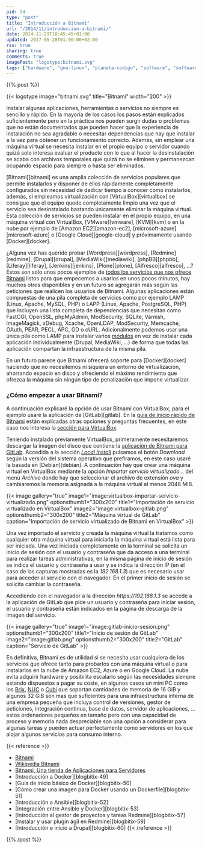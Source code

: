 ```yaml
---
pid: 54
type: "post"
title: "Introducción a Bitnami"
url: "/2014/11/introduccion-a-bitnami/"
date: 2014-11-29T10:45:45+01:00
updated: 2017-05-28T01:00:00+02:00
rss: true
sharing: true
comments: true
imagePost: "logotype:bitnami.svg"
tags: ["hardware", "gnu-linux", "planeta-codigo", "software", "software-libre"]
---
```


{{% post %}}

{{< logotype image="bitnami.svg" title="Bitnami" width="200" >}}

Instalar algunas aplicaciones, herramientas o servicios no siempre es sencillo y rápido. En la mayoría de los casos los pasos están explicados suficientemente pero en la práctica nos pueden surgir dudas o problemas que no están documentados que pueden hacer que la experiencia de instalación no sea agradable o necesitar dependencias que hay que instalar a la vez para obtener un funcionamiento correcto. Además, sin emplear una máquina virtual se necesita instalar en el propio equipo o servidor cuando quizá solo interesa evaluar el producto con lo que al hacer la desinstalación se acaba con archivos temporales que quizá no se eliminen y permanezcan ocupando espacio para siempre o hasta ser eliminados.

[Bitnami][bitnami] es una amplia colección de servicios populares que permite instalarlos y disponer de ellos rápidamente completamente configurados sin necesidad de dedicar tiempo a conocer como instalarlos, además, si empleamos virtualización con [VirtualBox][virtualbox] se consigue que el equipo quede completamente limpio una vez que el servicio sea desinstalado bastando únicamente eliminar la máquina virtual. Esta colección de servicios se pueden instalar en el propio equipo, en una máquina virtual con VirtualBox, [VMware][vmware], [KVM][kvm] o en la nube por ejemplo de [Amazon EC2][amazon-ec2], [microsoft-azure][microsoft-azure] o [Google Cloud][google-cloud] y próximamente usando [Docker][docker].

¿Alguna vez has querido probar [Wordpress][wordpress], [Redmine][redmine], [Drupal][drupal], [MediaWiki][mediawiki], [phpBB][phpbb], [Liferay][liferay], [Jenkins][jenkins], [Plone][plone], [Alfresco][alfresco], ...? Estos son solo unos pocos ejemplos de [todos los servicios que nos ofrece Bitnami](https://bitnami.com/stacks) listos para que empecemos a usarlos en unos pocos minutos, hay muchos otros disponibles y en un futuro se agregarán más según las peticiones que realicen los usuarios de Bitnami. Algunas aplicaciones están compuestas de una pila completa de servicios como por ejemplo LAMP (Linux, Apache, MySQL, PHP) o LAPP (Linux, Apache, PostgreSQL, PHP) que incluyen una lista completa de dependencias que necesitan como FastCGI, OpenSSL, phpMyAdmin, ModSecurity, SQLite, Varnish, ImageMagick, xDebug, Xcache, OpenLDAP, ModSecurity, Memcache, OAuth, PEAR, PECL, APC, GD o cURL. Adicionalmente podemos usar una única pila como LAMP para instalar varios [módulos](https://bitnami.com/stack/lamp/modules) en vez de instalar cada aplicación individualmente (Drupal, MediaWiki, ...) de forma que todas las aplicación compartan la infraestructura de la misma pila.

En un futuro parece que Bitnami ofrecerá soporte para [Docker][docker] haciendo que no necesitemos ni siquiera un entorno de virtualización, ahorrando espacio en disco y ofreciendo el máximo rendimiento que ofrezca la máquina sin ningún tipo de penalización que impone virtualizar.

### ¿Cómo empezar a usar Bitnami?

A continuación explicaré la opción de usar Bitnami con VirtualBox, para el ejemplo usaré la aplicación de [GitLab][gitlab]. En la [guía de inicio rápido de Bitnami](https://docs.bitnami.com/virtual-machine/) están explicadas otras opciones y preguntas frecuentes, en este caso nos interesa la [sección para VirtualBox](https://docs.bitnami.com/virtual-machine/get-started-virtualbox/).

Teniendo instalado previamente VirtualBox, primeramente necesitaremos descargar la imagen del disco que contiene la [aplicación de Bitnami para GitLab](https://bitnami.com/stack/gitlab). Accedida a la sección [_Local Install_](https://bitnami.com/stack/gitlab/virtual-machine) pulsamos el botón _Download_ según la versión del sistema operativo que prefiramos, en este caso usaré la basada en [Debian][debian]. A continuación hay que crear una máquina virtual en VirtualBox mediante la opción _Importar servicio virtualizado..._ del menú _Archivo_ donde hay que seleccionar el archivo de extensión _ova_ y cambiaremos la memoria asignada a la máquina virtual al menos 2048 MiB.

{{< image
    gallery="true"
    image1="image:virtualbox-importar-servicio-virtualizado.png" optionsthumb1="300x200" title1="Importación de servicio virtualizado en VirtualBox"
    image2="image:virtualbox-gitlab.png" optionsthumb2="300x200" title2="Máquina virtual de GitLab"
    caption="Importación de servicio virtualizado de Bitnami en VirtualBox" >}}

Una vez importado el servicio y creada la máquina virtual la tratamos como cualquier otra máquina virtual para iniciarla la máquina virtual está lista para ser iniciada. Una vez iniciada completamente en la terminal se solicita un inicio de sesión con el usuario y contraseña que da acceso a una terminal para realizar tareas administrativas, en la misma página de inicio de sesión se indica el usuario y contraseña a usar y se indica la dirección IP (en el caso de las capturas mostradas es la _192.168.1.3_) que es necesario usar para acceder al servicio con el navegador. En el primer inicio de sesión se solicita cambiar la contraseña.

Accediendo con el navegador a la dirección _https\://192.168.1.3_ se accede a la aplicación de GitLab que pide un usuario y contraseña para iniciar sesión, el usuario y contraseña están indicados en la página de descarga de la imagen del servicio.

{{< image
    gallery="true"
    image1="image:gitlab-inicio-sesion.png" optionsthumb1="300x200" title1="Inicio de sesión de GitLab"
    image2="image:gitlab.png" optionsthumb2="300x200" title2="GitLab"
    caption="Servicio de GitLab" >}}

En definitiva, Bitnami es de utilidad si se necesita usar cualquiera de los servicios que ofrece tanto para probarlos con una máquina virtual o para instalarlos en la nube de Amazon EC2, Azure o en Google Cloud. La nube evita adquirir hardware y posibilita escalarlo según las necesidades siempre estando dispuestos a pagar su coste, en algunos casos un mini PC como los [Brix](https://amzn.to/2rauzYV), [NUC](https://amzn.to/2s8GYtI) o [Cubi](https://amzn.to/2r07KGS) que soportan cantidades de memoria de 16 GiB y algunos 32 GiB son mas que suficientes para una infraestructura interna de una empresa pequeña que incluya control de versiones, gestor de peticiones, integración continua, base de datos, servidor de aplicaciones, ... estos ordenadores pequeños en tamaño pero con una capacidad de proceso y memoria nada despreciable son una opción a considerar para algunas tareas y pueden actuar perfectamente como servidores en los que alojar algunos servicios para consumo interno.

{{< reference >}}
* [Bitnami](https://bitnami.com)
* [Wikipedia Bitnami](https://en.wikipedia.org/wiki/Bitnami)
* [Bitnami, Una tienda de Aplicaciones para Servidores](http://www.jsitech.com/generales/bitnami-una-tienda-de-aplicaciones-para-servidores/)
* [Introducción a Docker][blogbitix-49]
* [Guía de inicio básico de Docker][blogbitix-50]
* [Cómo crear una imagen para Docker usando un Dockerfile][blogbitix-51]
* [Introducción a Ansible][blogbitix-52]
* [Integración entre Ansible y Docker][blogbitix-53]
* [Introducción al gestor de proyectos y tareas Redmine][blogbitix-57]
* [Instalar y usar plugin ágil en Redmine][blogbitix-59]
* [Introducción e inicio a Drupal][blogbitix-60]
{{< /reference >}}

{{% /post %}}
